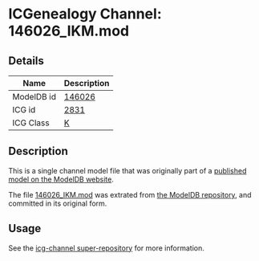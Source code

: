 # ICGenealogy Channel: 146026\_IKM.mod

## Details

Name | Description
---- | -----------
ModelDB id | [146026](http://senselab.med.yale.edu/ModelDB/ShowModel.cshtml?model=146026)
ICG id | [2831](http://icg.neurotheory.ox.ac.uk/channels/1/2831)
ICG Class | [K](http://icg.neurotheory.ox.ac.uk/channels/1)

## Description

This is a single channel model file that was originally part of a [published model on the ModelDB website](http://senselab.med.yale.edu/mModelDB/ShowModel.cshtml?model=146026).

The file [146026\_IKM.mod](146026_IKM.mod) was extrated from [the ModelDB repository](http://senselab.med.yale.edu/ModelDB/ShowModel.cshtml?model=146026), and committed in its original form.

## Usage

See the [icg-channel super-repository](https://github.com/icgenealogy/icg-channels) for more information.